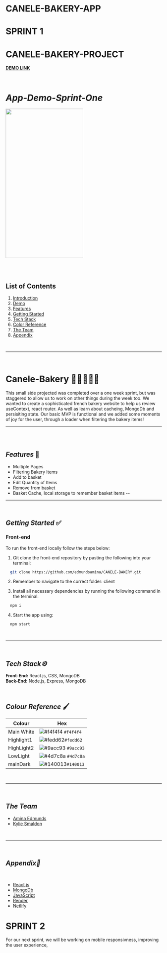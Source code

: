﻿# CANELE-BAKERY-APP

# SPRINT 1

# CANELE-BAKERY-PROJECT

**[DEMO LINK](https://canele-bakery.netlify.app/)**

<br/>

# **_App-Demo-Sprint-One_**

[<img src=".\public\demo-home.gif" width="250" height="480"/>](demo-home.gif)

<br/>


<br />

## List of Contents

1. [Introduction](#Canele-Bakery)
2. [Demo](#App-Demo)
3. [Features](#features)
4. [Getting Started](#getting-started)
5. [Tech Stack](#tech-stack)
6. [Color Reference](#color-reference)
7. [The Team](#The-Team)
8. [Appendix](#appendix)

<br/>

---

<br />

# **Canele-Bakery** 🥐🍞🥞🥯🥖

This small side projected was completed over a one week sprint, but was staggered to allow us to work on other things during the week too. We wanted to create a sophisticated french bakery website to help us review useContext, react router. As well as learn about cacheing, MongoDb and persisiting state. Our basic MVP is functional and we added some moments of joy for the user, through a loader when filtering the bakery items! 
<br/>

---

<br />

<br />

## **_Features_** 📱

- Multiple Pages
- Filtering Bakery Items
- Add to basket
- Edit Quantity of Items
- Remove from basket
- Basket Cache, local storage to remember basket items
--
  <br/>

---

<br />

## **_Getting Started_** ✅

### **Front-end**

To run the front-end locally follow the steps below:

1. Git clone the front-end repository by pasting the following into your terminal:

```bash
  git clone https://github.com/edmundsamina/CANELE-BAKERY.git
```

2. Remember to navigate to the correct folder: client

3. Install all necessary dependencies by running the following command in the terminal:

```bash
  npm i
```
4. Start the app using:

```bash
  npm start
```

<br/>

---

<br />

## **_Tech Stack⚙️_**

**Front-End:** React.js, CSS, MongoDB
</br>
**Back-End:** Node.js, Express, MongoDB

</br>


## **_Colour Reference_** 🖌️

| Colour     | Hex                                                                    |
| ---------- | ---------------------------------------------------------------------- |
| Main White | ![#f4f4f4](https://via.placeholder.com/15/f4f4f4/f4f4f4.png) `#f4f4f4` |
| Highlight1 | ![#fedd62](https://via.placeholder.com/15/fedd62/fedd62.png)`#fedd62`  |
| HighLight2 | ![#9acc93](https://via.placeholder.com/15/9acc93/9acc93.png) `#9acc93` |
| LowLight   | ![#4d7c8a](https://via.placeholder.com/15/4d7c8a/4d7c8a.png) `#4d7c8a` |
| mainDark   | ![#140013](https://via.placeholder.com/15/140013/140013.png)`#140013`  |

<br/>

---


<br />

## **_The Team_**


- [Amina Edmunds](https://github.com/edmundsamina)
- [Kylie Smaldon](https://github.com/ksmaldon)

<br/>

---

<br />

## **_Appendix📝_**

</br>

- [React.js](https://reactjs.org/)
- [MongoDb](https://www.mongodb.com/)
- [JavaScript](https://www.javascript.com/)
- [Render](https://render.com//)
- [Netlify](https://www.netlify.com/)


# SPRINT 2


For our next sprint, we will be working on mobile responsivness, improving the user experience, 
